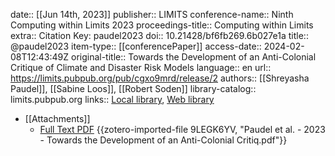 date:: [[Jun 14th, 2023]]
publisher:: LIMITS
conference-name:: Ninth Computing within Limits 2023
proceedings-title:: Computing within Limits
extra:: Citation Key: paudel2023
doi:: 10.21428/bf6fb269.6b027e1a
title:: @paudel2023
item-type:: [[conferencePaper]]
access-date:: 2024-02-08T12:43:49Z
original-title:: Towards the Development of an Anti-Colonial Critique of Climate and Disaster Risk Models
language:: en
url:: https://limits.pubpub.org/pub/cgxo9mrd/release/2
authors:: [[Shreyasha Paudel]], [[Sabine Loos]], [[Robert Soden]]
library-catalog:: limits.pubpub.org
links:: [Local library](zotero://select/groups/2386895/items/RV73466C), [Web library](https://www.zotero.org/groups/2386895/items/RV73466C)

- [[Attachments]]
	- [Full Text PDF](https://limits.pubpub.org/pub/cgxo9mrd/download/pdf) {{zotero-imported-file 9LEGK6YV, "Paudel et al. - 2023 - Towards the Development of an Anti-Colonial Critiq.pdf"}}